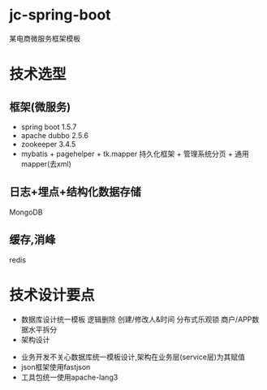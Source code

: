 # jc-spring-boot
  某电商微服务框架模板
  
# 技术选型
## 框架(微服务)
+ spring boot 1.5.7
+ apache dubbo 2.5.6
+ zookeeper 3.4.5
+ mybatis + pagehelper + tk.mapper 持久化框架 + 管理系统分页 + 通用mapper(去xml)
## 日志+埋点+结构化数据存储
 MongoDB
## 缓存,消峰
 redis

# 技术设计要点
+ 数据库设计统一模板
逻辑删除 创建/修改人&时间 分布式乐观锁 商户/APP数据水平拆分
+ 架构设计
- 业务开发不关心数据库统一模板设计,架构在业务层(service层)为其赋值
- json框架使用fastjson
- 工具包统一使用apache-lang3








